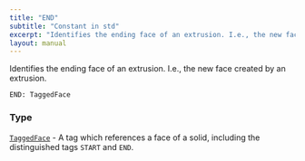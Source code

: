 ```yaml
---
title: "END"
subtitle: "Constant in std"
excerpt: "Identifies the ending face of an extrusion. I.e., the new face created by an extrusion."
layout: manual
---
```


Identifies the ending face of an extrusion. I.e., the new face created by an extrusion.

```kcl
END: TaggedFace
```



### Type

[`TaggedFace`](/docs/kcl-std/types/std-types-TaggedFace) - A tag which references a face of a solid, including the distinguished tags `START` and `END`.


